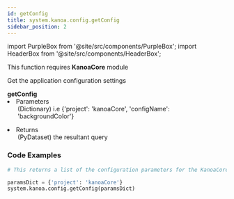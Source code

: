 ```yaml
---
id: getConfig
title: system.kanoa.config.getConfig
sidebar_position: 2
---
```

import PurpleBox from '@site/src/components/PurpleBox';
import HeaderBox from '@site/src/components/HeaderBox';

<PurpleBox>This function requires <b>KanoaCore</b> module</PurpleBox>

<HeaderBox header="Description">Get the application configuration settings </HeaderBox>

<HeaderBox header="Syntax">
    <b>getConfig </b>
    <li> Parameters <br />
        <ul>(Dictionary) i.e &#123;'project': 'kanoaCore', 'configName': 'backgroundColor'} </ul>
    </li>
    <li> Returns <br />
        <ul>(PyDataset) the resultant query </ul>
    </li>
</HeaderBox>


### Code Examples

```py
# This returns a list of the configuration parameters for the KanoaCore project

paramsDict = {'project': 'kanoaCore'}
system.kanoa.config.getConfig(paramsDict)

```